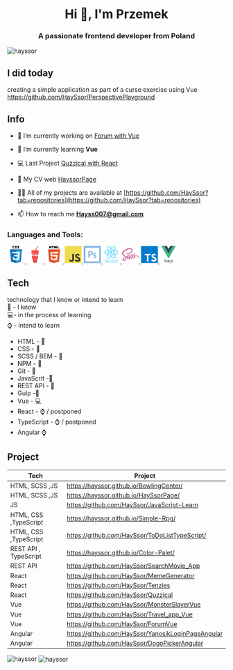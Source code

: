
<h1 align="center">Hi 👋, I'm Przemek</h1>
<h3 align="center">A passionate frontend developer from Poland</h3>

<p align="left"> <img src="https://komarev.com/ghpvc/?username=hayssor&label=Profile%20views&color=0e75b6&style=flat" alt="hayssor" /> </p>

## I did today

creating a simple application as part of a curse exercise using Vue
https://github.com/HaySsor/PerspectivePlayground
##

## Info

- 🔭 I’m currently working on [Forum with Vue](https://github.com/HaySsor/ForumVue)

- 🌱 I’m currently learning **Vue**

- 💻 Last Project [Quzzical with React](https://github.com/HaySsor/QuzzicalReact)

- 📄 My CV web [HayssorPage](https://github.com/HaySsor/HaySsorPage)

- 👨‍💻 All of my projects are available at [https://github.com/HaySsor?tab=repositories](https://github.com/HaySsor?tab=repositories)

- 📫 How to reach me **Hayss007@gmail.com**


<p align="left">
</p>
<h3 align="left">Languages and Tools:</h3>
<p align="left"> <a href="https://www.w3schools.com/css/" target="_blank" rel="noreferrer"> <img src="https://raw.githubusercontent.com/devicons/devicon/master/icons/css3/css3-original-wordmark.svg" alt="css3" width="40" height="40"/> </a> <a href="https://gulpjs.com" target="_blank" rel="noreferrer"> <img src="https://raw.githubusercontent.com/devicons/devicon/master/icons/gulp/gulp-plain.svg" alt="gulp" width="40" height="40"/> </a> <a href="https://www.w3.org/html/" target="_blank" rel="noreferrer"> <img src="https://raw.githubusercontent.com/devicons/devicon/master/icons/html5/html5-original-wordmark.svg" alt="html5" width="40" height="40"/> </a> <a href="https://developer.mozilla.org/en-US/docs/Web/JavaScript" target="_blank" rel="noreferrer"> <img src="https://raw.githubusercontent.com/devicons/devicon/master/icons/javascript/javascript-original.svg" alt="javascript" width="40" height="40"/> </a> <a href="https://www.photoshop.com/en" target="_blank" rel="noreferrer"> <img src="https://raw.githubusercontent.com/devicons/devicon/master/icons/photoshop/photoshop-line.svg" alt="photoshop" width="40" height="40"/> </a> <a href="https://reactjs.org/" target="_blank" rel="noreferrer"> <img src="https://raw.githubusercontent.com/devicons/devicon/master/icons/react/react-original-wordmark.svg" alt="react" width="40" height="40"/> </a> <a href="https://sass-lang.com" target="_blank" rel="noreferrer"> <img src="https://raw.githubusercontent.com/devicons/devicon/master/icons/sass/sass-original.svg" alt="sass" width="40" height="40"/> </a> <a href="https://www.typescriptlang.org/" target="_blank" rel="noreferrer"> <img src="https://raw.githubusercontent.com/devicons/devicon/master/icons/typescript/typescript-original.svg" alt="typescript" width="40" height="40"/> </a> <a href="https://vuejs.org/" target="_blank" rel="noreferrer"> <img src="https://raw.githubusercontent.com/devicons/devicon/master/icons/vuejs/vuejs-original-wordmark.svg" alt="vuejs" width="40" height="40"/> </a> </p>

## Tech
technology that I know or intend to learn 
<br>
🧠 - I know 
<br>
💻- in the process of learning 
<br>
⌚ - intend to learn 

- HTML - 🧠
- CSS - 🧠
- SCSS / BEM - 🧠
- NPM - 🧠
- Git - 🧠
- JavaScrit -🧠
- REST API - 🧠
- Gulp -🧠
- Vue - 💻
- React - ⌚ / postponed
- TypeScript - ⌚ / postponed
- Angular ⌚

## Project
| Tech | Project |
| ----- | ------ |
| HTML, SCSS ,JS | https://hayssor.github.io/BowlingCenter/ |
| HTML, SCSS ,JS | https://hayssor.github.io/HaySsorPage/|
| JS |  https://github.com/HaySsor/JavaScript-Learn|
| HTML, CSS ,TypeScript |  https://hayssor.github.io/Simple-Rpg/|
| HTML, CSS ,TypeScript |  https://github.com/HaySsor/ToDoListTypeScript/|
| REST API , TypeScript | https://hayssor.github.io/Color-Palet/ |
| REST API | https://github.com/HaySsor/SearchMovie_App |
| React | https://github.com/HaySsor/MemeGenerator|
| React | https://github.com/HaySsor/Tenzies|
| React | https://github.com/HaySsor/Quzzical|
| Vue | https://github.com/HaySsor/MonsterSlayerVue|
| Vue | https://github.com/HaySsor/Travel_app_Vue|
| Vue | https://github.com/HaySsor/ForumVue|
| Angular | https://github.com/HaySsor/YanosikLoginPageAngular|
| Angular | https://github.com/HaySsor/DogoPickerAngular|

<p><img align="left" src="https://github-readme-stats.vercel.app/api/top-langs?username=hayssor&show_icons=true&locale=en&layout=compact" alt="hayssor" /></p>

<p>&nbsp;<img align="center" src="https://github-readme-stats.vercel.app/api?username=hayssor&show_icons=true&locale=en" alt="hayssor" /></p>
